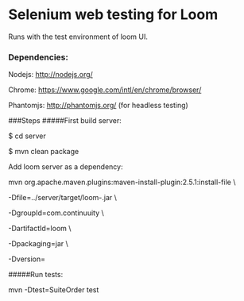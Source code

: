 # Selenium web testing for Loom

Runs with the test environment of loom UI.

### Dependencies:
Nodejs: http://nodejs.org/

Chrome: https://www.google.com/intl/en/chrome/browser/

Phantomjs: http://phantomjs.org/ (for headless testing)

###Steps
#####First build server:

$ cd server

$ mvn clean package

Add loom server as a dependency:

mvn org.apache.maven.plugins:maven-install-plugin:2.5.1:install-file \

-Dfile=../server/target/loom-<version>.jar \

-DgroupId=com.continuuity \

-DartifactId=loom \

-Dpackaging=jar \

-Dversion=<version>

#####Run tests:

mvn -Dtest=SuiteOrder test

